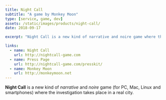 ```yaml
---
title: Night Call
subtitle: "A game by Monkey Moon"
type: [service, game, dev]
assets: /static/images/products/night-call/
date: 2018-09-17

excerpt: "Night Call is a new kind of narrative and noire game where the investigation takes place in a real city."

links:
  - name: Night Call
    url: http://nightcall-game.com
  - name: Press Page
    url: http://nightcall-game.com/presskit/
  - name: Monkey Moon
    url: http://monkeymoon.net
---
```


**Night Call** is a new kind of _narrative_ and _noire_ game (for PC, Mac, Linux and smartphones) where the investigation takes place in a real city.
